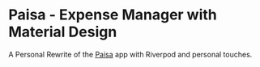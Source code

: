 # Paisa - Expense Manager with Material Design

A Personal Rewrite of the [Paisa](https://github.com/RetroMusicPlayer/Paisa) app with Riverpod and personal touches.
